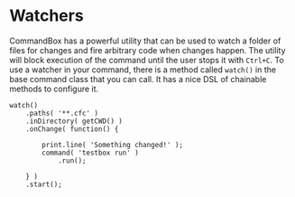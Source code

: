 # Watchers

CommandBox has a powerful utility that can be used to watch a folder of files for changes and fire arbitrary code when changes happen. The utility will block execution of the command until the user stops it with `Ctrl+C`.  To use a watcher in your command, there is a method called `watch()` in the base command class that you can call.  It has a nice DSL of chainable methods to configure it.

```
watch()
	.paths( '**.cfc' )
	.inDirectory( getCWD() )
	.onChange( function() {
	
		print.line( 'Something changed!' );
		command( 'testbox run' )
			.run();
			
	} )
	.start();
```

